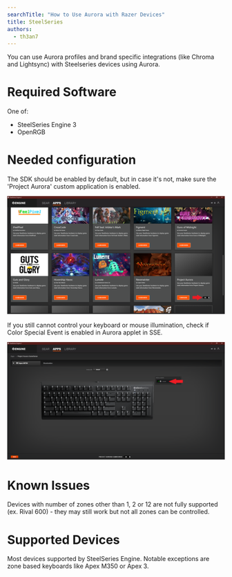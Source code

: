 ```yaml
---
searchTitle: "How to Use Aurora with Razer Devices"
title: SteelSeries
authors:
  - th3an7
---
```


You can use Aurora profiles and brand specific integrations (like Chroma and Lightsync) with Steelseries devices using Aurora.

# Required Software

One of:
* SteelSeries Engine 3
* OpenRGB

# Needed configuration

The SDK should be enabled by default, but in case it's not, make sure the 'Project Aurora' custom application is enabled.

![Enabling custom app in SSE3](img/docs/enable-sse-app.png)

If you still cannot control your keyboard or mouse illumination, check if Color Special Event is enabled in Aurora applet in SSE.

![Color Special Event in Aurora applet](img/docs/sse-special-event.png)

# Known Issues

Devices with number of zones other than 1, 2 or 12 are not fully supported (ex. Rival 600) - they may still work but not all zones can be controlled.

# Supported Devices

Most devices supported by SteelSeries Engine. Notable exceptions are zone based keyboards like Apex M350 or Apex 3.
